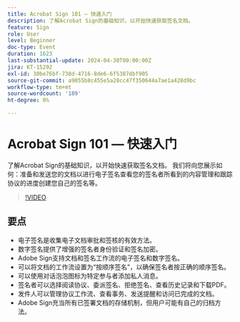```yaml
---
title: Acrobat Sign 101 — 快速入门
description: 了解Acrobat Sign的基础知识，以开始快速获取签名文档。
feature: Sign
role: User
level: Beginner
doc-type: Event
duration: 1623
last-substantial-update: 2024-04-30T00:00:00Z
jira: KT-15292
exl-id: 30be76bf-738d-4716-8de6-6f5387dbf905
source-git-commit: a9055b8c455e5a28cc47f350644a7ae1a428d9bc
workflow-type: tm+mt
source-wordcount: '189'
ht-degree: 0%

---
```


# Acrobat Sign 101 — 快速入门

了解Acrobat Sign的基础知识，以开始快速获取签名文档。 我们将向您展示如何：准备和发送您的文档以进行电子签名查看您的签名者所看到的内容管理和跟踪协议的进度创建您自己的签名等。

>[!VIDEO](https://video.tv.adobe.com/v/3428183/?learn=on)

## 要点

* 电子签名是收集电子文档审批和签核的有效方法。
* 数字签名提供了增强的签名者身份验证和签名加密。
* Adobe Sign支持文档和签名工作流的电子签名和数字签名。
* 可以将文档的工作流设置为“按顺序签名”，以确保签名者按正确的顺序签名。
* 可以使用对话泡泡图标为特定参与者添加私人消息。
* 签名者可以选择阅读协议、委派签名、拒绝签名、查看历史记录和下载PDF。
* 发件人可以管理协议工作流、查看事务、发送提醒和访问已完成的文档。
* Adobe Sign充当所有已签署文档的存储机制，但用户可能有自己的归档方法。
